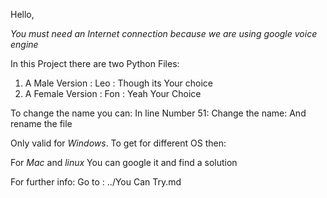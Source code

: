 Hello, 

*You must need an Internet connection because we are using google voice engine*

In this Project there are two Python Files:

1. A Male Version : Leo : Though its Your choice 
2. A Female Version : Fon : Yeah Your Choice

To change the name you can:
In line Number 51: Change the name: And rename the file


 Only valid for *Windows*. To get for different OS then:

For *Mac* and *linux* You can google it and find a solution 


For further info:
Go to : ../You Can Try.md

